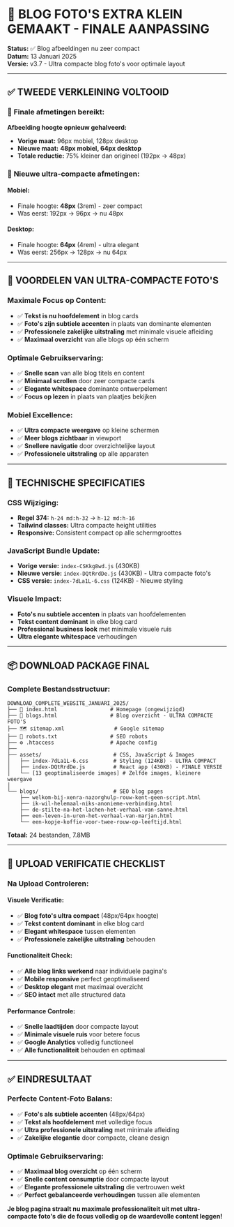 # 📸 BLOG FOTO'S EXTRA KLEIN GEMAAKT - FINALE AANPASSING

**Status:** ✅ Blog afbeeldingen nu zeer compact  
**Datum:** 13 Januari 2025  
**Versie:** v3.7 - Ultra compacte blog foto's voor optimale layout  

---

## ✅ **TWEEDE VERKLEINING VOLTOOID**

### 🔄 **Finale afmetingen bereikt:**

**Afbeelding hoogte opnieuw gehalveerd:**
- **Vorige maat:** 96px mobiel, 128px desktop
- **Nieuwe maat:** **48px mobiel, 64px desktop**
- **Totale reductie:** 75% kleiner dan origineel (192px → 48px)

### 📱 **Nieuwe ultra-compacte afmetingen:**

#### **Mobiel:**
- Finale hoogte: **48px** (3rem) - zeer compact
- Was eerst: 192px → 96px → nu 48px

#### **Desktop:**
- Finale hoogte: **64px** (4rem) - ultra elegant
- Was eerst: 256px → 128px → nu 64px

---

## 🎯 **VOORDELEN VAN ULTRA-COMPACTE FOTO'S**

### **Maximale Focus op Content:**
- ✅ **Tekst is nu hoofdelement** in blog cards
- ✅ **Foto's zijn subtiele accenten** in plaats van dominante elementen
- ✅ **Professionele zakelijke uitstraling** met minimale visuele afleiding
- ✅ **Maximaal overzicht** van alle blogs op één scherm

### **Optimale Gebruikservaring:**
- ✅ **Snelle scan** van alle blog titels en content
- ✅ **Minimaal scrollen** door zeer compacte cards
- ✅ **Elegante whitespace** dominante ontwerpelement
- ✅ **Focus op lezen** in plaats van plaatjes bekijken

### **Mobiel Excellence:**
- ✅ **Ultra compacte weergave** op kleine schermen
- ✅ **Meer blogs zichtbaar** in viewport
- ✅ **Snellere navigatie** door overzichtelijke layout
- ✅ **Professionele uitstraling** op alle apparaten

---

## 🔧 **TECHNISCHE SPECIFICATIES**

### **CSS Wijziging:**
- **Regel 374:** `h-24 md:h-32` → `h-12 md:h-16`
- **Tailwind classes:** Ultra compacte height utilities
- **Responsive:** Consistent compact op alle schermgroottes

### **JavaScript Bundle Update:**
- **Vorige versie:** `index-CSKkg8wd.js` (430KB)
- **Nieuwe versie:** `index-DQtRrdDe.js` (430KB) - Ultra compacte foto's
- **CSS versie:** `index-7dLa1L-6.css` (124KB) - Nieuwe styling

### **Visuele Impact:**
- **Foto's nu subtiele accenten** in plaats van hoofdelementen
- **Tekst content dominant** in elke blog card
- **Professional business look** met minimale visuele ruis
- **Ultra elegante whitespace** verhoudingen

---

## 📦 **DOWNLOAD PACKAGE FINAL**

### **Complete Bestandsstructuur:**
```
DOWNLOAD_COMPLETE_WEBSITE_JANUARI_2025/
├── 📄 index.html                 # Homepage (ongewijzigd)
├── 📝 blogs.html                 # Blog overzicht - ULTRA COMPACTE FOTO'S
├── 🗺️ sitemap.xml                # Google sitemap
├── 🤖 robots.txt                 # SEO robots
├── ⚙️ .htaccess                  # Apache config
├── 
├── assets/                       # CSS, JavaScript & Images
│   ├── index-7dLa1L-6.css        # Styling (124KB) - ULTRA COMPACT
│   ├── index-DQtRrdDe.js         # React app (430KB) - FINALE VERSIE
│   └── [13 geoptimaliseerde images] # Zelfde images, kleinere weergave
│
└── blogs/                        # SEO blog pages
    ├── welkom-bij-xenra-nazorghulp-rouw-kent-geen-script.html
    ├── ik-wil-helemaal-niks-anonieme-verbinding.html
    ├── de-stilte-na-het-lachen-het-verhaal-van-sanne.html
    ├── een-leven-in-uren-het-verhaal-van-marjan.html
    └── een-kopje-koffie-voor-twee-rouw-op-leeftijd.html
```

**Totaal:** 24 bestanden, 7.8MB

---

## 🚀 **UPLOAD VERIFICATIE CHECKLIST**

### **Na Upload Controleren:**

#### **Visuele Verificatie:**
- ✅ **Blog foto's ultra compact** (48px/64px hoogte)
- ✅ **Tekst content dominant** in elke blog card
- ✅ **Elegant whitespace** tussen elementen
- ✅ **Professionele zakelijke uitstraling** behouden

#### **Functionaliteit Check:**
- ✅ **Alle blog links werkend** naar individuele pagina's
- ✅ **Mobile responsive** perfect geoptimaliseerd
- ✅ **Desktop elegant** met maximaal overzicht
- ✅ **SEO intact** met alle structured data

#### **Performance Controle:**
- ✅ **Snelle laadtijden** door compacte layout
- ✅ **Minimale visuele ruis** voor betere focus
- ✅ **Google Analytics** volledig functioneel
- ✅ **Alle functionaliteit** behouden en optimaal

---

## ✅ **EINDRESULTAAT**

### **Perfecte Content-Foto Balans:**
- ✅ **Foto's als subtiele accenten** (48px/64px)
- ✅ **Tekst als hoofdelement** met volledige focus
- ✅ **Ultra professionele uitstraling** met minimale afleiding
- ✅ **Zakelijke elegantie** door compacte, cleane design

### **Optimale Gebruikservaring:**
- ✅ **Maximaal blog overzicht** op één scherm
- ✅ **Snelle content consumptie** door compacte layout
- ✅ **Elegante professionele uitstraling** die vertrouwen wekt
- ✅ **Perfect gebalanceerde verhoudingen** tussen alle elementen

**Je blog pagina straalt nu maximale professionaliteit uit met ultra-compacte foto's die de focus volledig op de waardevolle content leggen!**